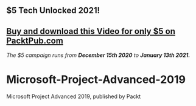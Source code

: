 ## $5 Tech Unlocked 2021!
[Buy and download this Video for only $5 on PacktPub.com](https://www.packtpub.com/product/microsoft-project-advanced-2019-video/9781839215452)
-----
*The $5 campaign         runs from __December 15th 2020__ to __January 13th 2021.__*

# Microsoft-Project-Advanced-2019
Microsoft Project Advanced 2019, published by Packt
